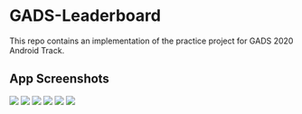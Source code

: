 # GADS-Leaderboard
This repo contains an implementation of the practice project for GADS 2020 Android Track.

## App Screenshots
![](https://raw.githubusercontent.com/t-regbs/GADSLeaderboard/master/screenshots/first.png)
![](https://raw.githubusercontent.com/t-regbs/GADSLeaderboard/master/screenshots/second.png)
![](https://raw.githubusercontent.com/t-regbs/GADSLeaderboard/master/screenshots/third.png)
![](https://raw.githubusercontent.com/t-regbs/GADSLeaderboard/master/screenshots/fourth.png)
![](https://raw.githubusercontent.com/t-regbs/GADSLeaderboard/master/screenshots/fifth.png)
![](https://raw.githubusercontent.com/t-regbs/GADSLeaderboard/master/screenshots/sixth.png)

